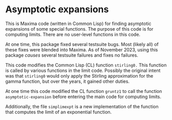# Asymptotic expansions

This is Maxima code (written in Common Lisp) for finding asymptotic expansions of
some special functions. The purpose of this code is for computing limits. There are no user-level functions in this code.

At one time, this package fixed several testsuite bugs. Most (likely all) of these
fixes were blended into Maxima. As of November 2023, using this package
_causes_ several testsuite failures and fixes no failures.

This code modifies the Common Lisp (CL) function `stirling0.` This function is called by various functions in the limit code. Possibly the original intent was that `stirling0` would only apply the Stirling approximation for the gamma function, but over the years, it gained other duties. 

At one time this code modified the CL function `gruntz1` to call the function `asymptotic-expansion` before entering the main code for computing limits.

Additionally, the file `simplimexpt` is a new implementation of the function that computes the limit of an exponential function.
